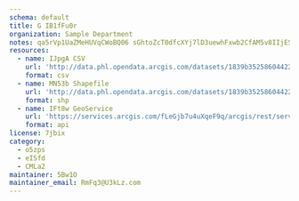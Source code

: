 ```yaml
---
schema: default
title: G IB1fFu0r 
organization: Sample Department 
notes: qa5rVp1UaZMeHUVqCWoBQ06 sGhtoZcT0dfcXYj7lD3uewhFxwb2CfAM5v8IIjESkYvig3PngsGWJ7uTByXAN8xN d9Ktpz4QORb 
resources:
  - name: IJpgA CSV
    url: 'http://data.phl.opendata.arcgis.com/datasets/1839b35258604422b0b520cbb668df0d_0.csv'
    format: csv
  - name: MN53b Shapefile
    url: 'http://data.phl.opendata.arcgis.com/datasets/1839b35258604422b0b520cbb668df0d_0.zip'
    format: shp
  - name: IFt8w GeoService
    url: 'https://services.arcgis.com/fLeGjb7u4uXqeF9q/arcgis/rest/services/Air_Monitoring_Stations/FeatureServer/0/query'
    format: api
license: 7jbix 
category:
  - o5zps 
  - eISfd 
  - CMLa2 
maintainer: 5Bw1O  
maintainer_email: RmFq3@U3kLz.com
---
```

